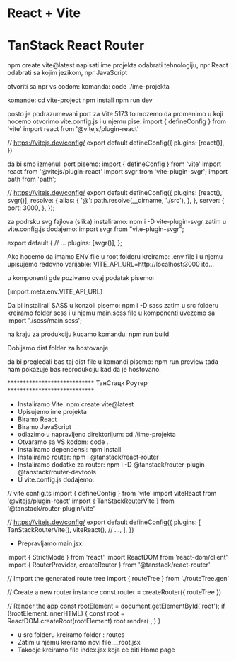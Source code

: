 # React + Vite

# TanStack React Router						   
						   
npm create vite@latest
napisati ime projekta
odabrati tehnologiju, npr React
odabrati sa kojim jezikom, npr JavaScript

otvoriti sa npr vs codom:
komanda: code ./ime-projekta

komande:
cd vite-project
npm install
npm run dev

posto je podrazumevani port za Vite 5173 to mozemo da promenimo u koji hocemo
otvorimo vite.config.js i u njemu pise:
import { defineConfig } from 'vite'
import react from '@vitejs/plugin-react'

// https://vitejs.dev/config/
export default defineConfig({
  plugins: [react()],
})

da bi smo izmenuli port pisemo:
import { defineConfig } from 'vite'
import react from '@vitejs/plugin-react'
import svgr from 'vite-plugin-svgr';
import path from 'path';

// https://vitejs.dev/config/
export default defineConfig({
  plugins: [react(), svgr()],
  resolve: {
    alias: {
      '@': path.resolve(__dirname, './src'),
    },
  },
  server: {
    port: 3000,
  },
});


za podrsku svg fajlova (slika) instaliramo:
npm i -D vite-plugin-svgr 
zatim u vite.config.js dodajemo:
import svgr from "vite-plugin-svgr";

export default {
  // ...
  plugins: [svgr()],
};

Ako hocemo da imamo ENV file u root folderu kreiramo:
.env file i u njemu upisujemo redovno varijable: VITE_API_URL=http://localhost:3000 itd...

u komponenti gde pozivamo ovaj podatak pisemo: <div>{import.meta.env.VITE_API_URL}</div>

Da bi instalirali SASS u konzoli pisemo:
npm i -D sass
zatim u src folderu kreiramo folder scss i u njemu main.scss file
u komponenti uvezemo sa import './scss/main.scss';

na kraju za produkciju kucamo komandu:
npm run build

Dobijamo dist  folder za hostovanje

da bi pregledali bas taj dist file u komandi pisemo:
npm run preview  tada nam pokazuje bas reprodukciju kad da je hostovano.

**************************** ТанСтацк Роутер ****************************

* Instaliramo Vite: npm create vite@latest
* Upisujemo ime projekta
* Biramo React
* Biramo JavaScript
* odlazimo u napravljeno direktorijum: cd .\ime-projekta
* Otvaramo sa VS kodom: code .
* Instaliramo dependensi: npm install
* Instaliramo router: npm i @tanstack/react-router
* Instaliramo dodatke za router: npm i -D @tanstack/router-plugin @tanstack/router-devtools
* U vite.config.js dodajemo:

// vite.config.ts
import { defineConfig } from 'vite'
import viteReact from '@vitejs/plugin-react'
import { TanStackRouterVite } from '@tanstack/router-plugin/vite'

// https://vitejs.dev/config/
export default defineConfig({
  plugins: [
    TanStackRouterVite(),
    viteReact(),
    // ...,
  ],
})

* Prepravljamo main.jsx:

import { StrictMode } from 'react'
import ReactDOM from 'react-dom/client'
import { RouterProvider, createRouter } from '@tanstack/react-router'

// Import the generated route tree
import { routeTree } from './routeTree.gen'

// Create a new router instance
const router = createRouter({ routeTree })

// Render the app
const rootElement = document.getElementById('root');
if (!rootElement.innerHTML) {
  const root = ReactDOM.createRoot(rootElement)
  root.render(
    <StrictMode>
      <RouterProvider router={router} />
    </StrictMode>,
  )
}

* u src folderu kreiramo folder : routes
* Zatim u njemu kreiramo novi file __root.jsx
* Takodje kreiramo file index.jsx koja ce biti Home page






